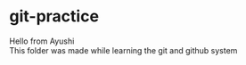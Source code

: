 # git-practice
Hello from Ayushi
<br>
This folder was made while learning the git and github system
